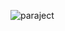 ![paraject](https://user-images.githubusercontent.com/62003240/129517072-0dee7554-270c-4f4b-854d-89dc4286629c.png)
